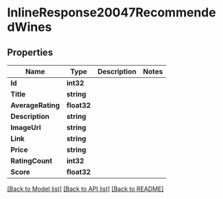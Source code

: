 # InlineResponse20047RecommendedWines

## Properties

Name | Type | Description | Notes
------------ | ------------- | ------------- | -------------
**Id** | **int32** |  | 
**Title** | **string** |  | 
**AverageRating** | **float32** |  | 
**Description** | **string** |  | 
**ImageUrl** | **string** |  | 
**Link** | **string** |  | 
**Price** | **string** |  | 
**RatingCount** | **int32** |  | 
**Score** | **float32** |  | 

[[Back to Model list]](../README.md#documentation-for-models) [[Back to API list]](../README.md#documentation-for-api-endpoints) [[Back to README]](../README.md)


